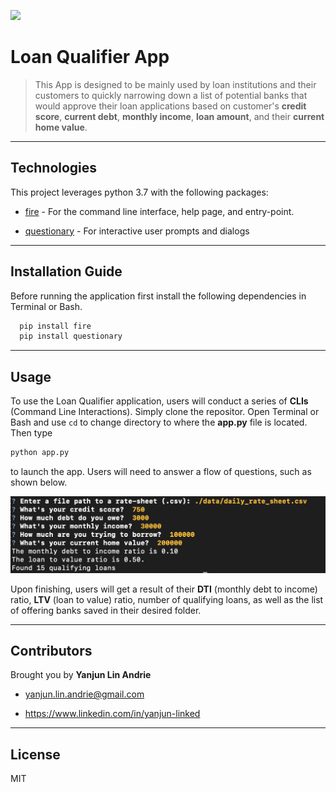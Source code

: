 
![](https://www.mtgprofessor.com/images/canstockphoto18796600.jpg)
# Loan Qualifier App

>This App is designed to be mainly used by loan institutions and their customers to quickly narrowing down a list of potential banks that would approve their loan applications based on customer's **credit score**, **current debt**, **monthly income**, **loan amount**, and their **current home value**.
---

## Technologies

This project leverages python 3.7 with the following packages:

* [fire](https://github.com/google/python-fire) - For the command line interface, help page, and entry-point.

* [questionary](https://github.com/tmbo/questionary) - For interactive user prompts and dialogs

---

## Installation Guide

Before running the application first install the following dependencies in Terminal or Bash.

```python
  pip install fire
  pip install questionary
```

---

## Usage

To use the Loan Qualifier application, users will conduct a series of **CLIs** (Command Line Interactions). Simply clone the repositor. Open Terminal or Bash and use `cd` to change directory to where the **app.py** file is located. Then type

```python
python app.py
```
to launch the app. Users will need to answer a flow of questions, such as shown below. 

![Loan Qualifier Prompts](images/loan_qualifier.png)


Upon finishing, users will get a result of their **DTI** (monthly debt to income) ratio, **LTV** (loan to value) ratio, number of qualifying loans, as well as the list of offering banks saved in their desired folder.


---

## Contributors

Brought you by **Yanjun Lin Andrie**

* yanjun.lin.andrie@gmail.com

* https://www.linkedin.com/in/yanjun-linked



---

## License

MIT
